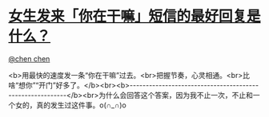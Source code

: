 
#  [女生发来「你在干嘛」短信的最好回复是什么？](https://zhihu.com/questions/22510607)



[@chen chen](https://zhihu.com/people/704fe1834740dbaaf43c57c282c9f728)

&lt;b&gt;用最快的速度发一条“你在干嘛”过去。&lt;br&gt;把握节奏，心灵相通。&lt;br&gt;比啥“想你”“开门”好多了。&lt;/b&gt;&lt;br&gt;&lt;b&gt;----------------------------------------------------------&lt;/b&gt;&lt;br&gt;为什么会回答这个答案，因为我不止一次，不止和一个女的，真的发生过这件事。o(∩_∩)o 